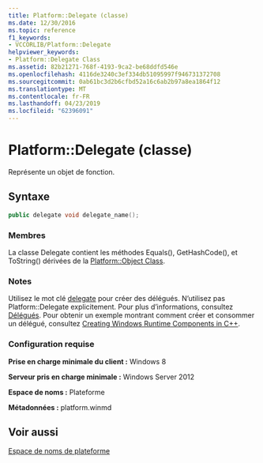 ```yaml
---
title: Platform::Delegate (classe)
ms.date: 12/30/2016
ms.topic: reference
f1_keywords:
- VCCORLIB/Platform::Delegate
helpviewer_keywords:
- Platform::Delegate Class
ms.assetid: 82b21271-768f-4193-9ca2-be68ddfd546e
ms.openlocfilehash: 4116de3240c3ef334db51095997f946731372708
ms.sourcegitcommit: 0ab61bc3d2b6cfbd52a16c6ab2b97a8ea1864f12
ms.translationtype: MT
ms.contentlocale: fr-FR
ms.lasthandoff: 04/23/2019
ms.locfileid: "62396091"
---
```

# <a name="platformdelegate-class"></a>Platform::Delegate (classe)

Représente un objet de fonction.

## <a name="syntax"></a>Syntaxe

```cpp
public delegate void delegate_name();
```

### <a name="members"></a>Membres

La classe Delegate contient les méthodes Equals(), GetHashCode(), et ToString() dérivées de la [Platform::Object Class](../cppcx/platform-object-class.md).

### <a name="remarks"></a>Notes

Utilisez le mot clé [delegate](../extensions/delegate-cpp-component-extensions.md) pour créer des délégués. N’utilisez pas Platform::Delegate explicitement. Pour plus d’informations, consultez [Délégués](../cppcx/delegates-c-cx.md). Pour obtenir un exemple montrant comment créer et consommer un délégué, consultez [Creating Windows Runtime Components in C++](/windows/uwp/winrt-components/creating-windows-runtime-components-in-cpp).

### <a name="requirements"></a>Configuration requise

**Prise en charge minimale du client :** Windows 8

**Serveur pris en charge minimale :** Windows Server 2012

**Espace de noms :** Plateforme

**Métadonnées :** platform.winmd

## <a name="see-also"></a>Voir aussi

[Espace de noms de plateforme](../cppcx/platform-namespace-c-cx.md)
